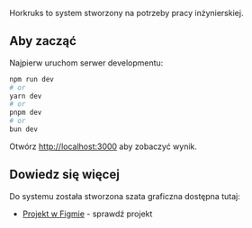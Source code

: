 Horkruks to system stworzony na potrzeby pracy inżynierskiej.

## Aby zacząć

Najpierw uruchom serwer developmentu:

```bash
npm run dev
# or
yarn dev
# or
pnpm dev
# or
bun dev
```

Otwórz [http://localhost:3000](http://localhost:3000) aby zobaczyć wynik.

## Dowiedz się więcej

Do systemu została stworzona szata graficzna dostępna tutaj:

-   [Projekt w Figmie](https://www.figma.com/design/iAIlNI8kGReVfF0bvQonvj/Untitled?node-id=196-2285&t=qocdVkW9A8Bm37Ue-1) - sprawdź projekt

